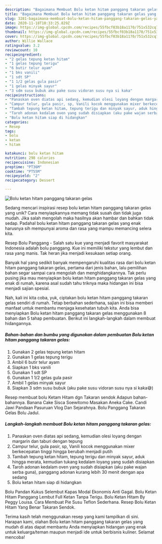 ```yaml
---
description: "Bagaimana Membuat Bolu ketan hitam panggang takaran gelas yang Lezat Sekali"
title: "Bagaimana Membuat Bolu ketan hitam panggang takaran gelas yang Lezat Sekali"
slug: 3281-bagaimana-membuat-bolu-ketan-hitam-panggang-takaran-gelas-yang-lezat-sekali
date: 2020-11-18T10:33:25.829Z
image: https://img-global.cpcdn.com/recipes/55fbcf03b18a1170/751x532cq70/bolu-ketan-hitam-panggang-takaran-gelas-foto-resep-utama.jpg
thumbnail: https://img-global.cpcdn.com/recipes/55fbcf03b18a1170/751x532cq70/bolu-ketan-hitam-panggang-takaran-gelas-foto-resep-utama.jpg
cover: https://img-global.cpcdn.com/recipes/55fbcf03b18a1170/751x532cq70/bolu-ketan-hitam-panggang-takaran-gelas-foto-resep-utama.jpg
author: Willie Wallace
ratingvalue: 3.2
reviewcount: 10
recipeingredient:
- "2 gelas tepung ketan hitam"
- "1 gelas tepung terigu"
- "6 butir telur ayam"
- "1 bks vanili"
- "1 sdt SP"
- "1 1/2 gelas gula pasir"
- "1 gelas minyak sayur"
- "3 sdm susu bubuk aku pake susu vidoran susu nya si kaka"
recipeinstructions:
- "Panaskan oven diatas api sedang, kemudian olesi loyang dengan margarin dan taburi dengan tepung"
- "Campur telur, gula pasir, sp, Vanili kocok menggunakan mixer berkecepatan tinggi hingga berubah menjadi putih"
- "Tambah tepung ketan hitam, tepung terigu dan minyak sayur, aduk hingga merata, kemudian tukang kedalam loyang yang sudah disiapkan"
- "Taroh adonan kedalam oven yang sudah disiapkan (aku pake wajan serba guna), panggang adonan kurang lebih 30 menit dengan apa sedang"
- "Bolu ketan hitam siap di hidangkan"
categories:
- Resep
tags:
- bolu
- ketan
- hitam

katakunci: bolu ketan hitam 
nutrition: 298 calories
recipecuisine: Indonesian
preptime: "PT36M"
cooktime: "PT55M"
recipeyield: "2"
recipecategory: Dessert

---
```



![Bolu ketan hitam panggang takaran gelas](https://img-global.cpcdn.com/recipes/55fbcf03b18a1170/751x532cq70/bolu-ketan-hitam-panggang-takaran-gelas-foto-resep-utama.jpg)

Sedang mencari inspirasi resep bolu ketan hitam panggang takaran gelas yang unik? Cara menyiapkannya memang tidak susah dan tidak juga mudah. Jika salah mengolah maka hasilnya akan hambar dan bahkan tidak sedap. Padahal bolu ketan hitam panggang takaran gelas yang enak harusnya sih mempunyai aroma dan rasa yang mampu memancing selera kita.

Resep Bolu Panggang - Salah satu kue yang menjadi favorit masyarakat Indonesia adalah bolu panggang. Kue ini memiliki tekstur yang lembut dan rasa yang manis. Tak heran jika menjadi kesukaan setiap orang.

Banyak hal yang sedikit banyak mempengaruhi kualitas rasa dari bolu ketan hitam panggang takaran gelas, pertama dari jenis bahan, lalu pemilihan bahan segar sampai cara mengolah dan menghidangkannya. Tak perlu pusing jika mau menyiapkan bolu ketan hitam panggang takaran gelas yang enak di rumah, karena asal sudah tahu triknya maka hidangan ini bisa menjadi sajian spesial.


Nah, kali ini kita coba, yuk, ciptakan bolu ketan hitam panggang takaran gelas sendiri di rumah. Tetap berbahan sederhana, sajian ini bisa memberi manfaat untuk membantu menjaga kesehatan tubuh kita. Anda bisa menyiapkan Bolu ketan hitam panggang takaran gelas menggunakan 8 bahan dan 5 tahap pembuatan. Berikut ini langkah-langkah dalam membuat hidangannya.

<!--inarticleads1-->

##### Bahan-bahan dan bumbu yang digunakan dalam pembuatan Bolu ketan hitam panggang takaran gelas:

1. Gunakan 2 gelas tepung ketan hitam
1. Gunakan 1 gelas tepung terigu
1. Ambil 6 butir telur ayam
1. Siapkan 1 bks vanili
1. Gunakan 1 sdt SP
1. Gunakan 1 1/2 gelas gula pasir
1. Ambil 1 gelas minyak sayur
1. Siapkan 3 sdm susu bubuk (aku pake susu vidoran susu nya si kaka😅)


Resep membuat bolu Ketam Hitam dgn Takaran sendok Adapun bahan-bahannya. Banana Cake Sisca Soewitomo Masakan Aneka Cake. Candi Jawi Pandaan Pasuruan Vlog Dan Sejarahnya. Bolu Panggang Takaran Gelas Bolu Jadul. 

<!--inarticleads2-->

##### Langkah-langkah membuat Bolu ketan hitam panggang takaran gelas:

1. Panaskan oven diatas api sedang, kemudian olesi loyang dengan margarin dan taburi dengan tepung
1. Campur telur, gula pasir, sp, Vanili kocok menggunakan mixer berkecepatan tinggi hingga berubah menjadi putih
1. Tambah tepung ketan hitam, tepung terigu dan minyak sayur, aduk hingga merata, kemudian tukang kedalam loyang yang sudah disiapkan
1. Taroh adonan kedalam oven yang sudah disiapkan (aku pake wajan serba guna), panggang adonan kurang lebih 30 menit dengan apa sedang
1. Bolu ketan hitam siap di hidangkan


Bolu Pandan Kukus Selembut Kapas Modal Ekonomis Anti Gagal. Bolu Ketan Hitam Panggang Lembut Full Ketan Tanpa Terigu. Bolu Ketan Hitam By Peggy Louisa. Cara Membuat Pie Susu Teflon Sederhana. Resep Bolu Ketan Hitam Yang Benar Takaran Sendok. 

Terima kasih telah menggunakan resep yang kami tampilkan di sini. Harapan kami, olahan Bolu ketan hitam panggang takaran gelas yang mudah di atas dapat membantu Anda menyiapkan hidangan yang enak untuk keluarga/teman maupun menjadi ide untuk berbisnis kuliner. Selamat mencoba!
